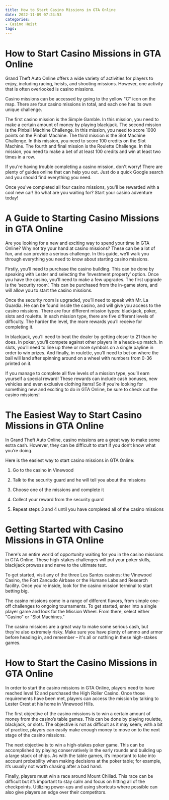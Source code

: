 ```yaml
---
title: How to Start Casino Missions in GTA Online
date: 2022-11-09 07:24:53
categories:
- Casino Heist
tags:
---
```



#  How to Start Casino Missions in GTA Online

Grand Theft Auto Online offers a wide variety of activities for players to enjoy, including racing, heists, and shooting missions. However, one activity that is often overlooked is casino missions.

Casino missions can be accessed by going to the yellow "C" icon on the map. There are four casino missions in total, and each one has its own unique challenge.

The first casino mission is the Simple Gamble. In this mission, you need to make a certain amount of money by playing blackjack. The second mission is the Pinball Machine Challenge. In this mission, you need to score 1000 points on the Pinball Machine. The third mission is the Slot Machine Challenge. In this mission, you need to score 100 credits on the Slot Machine. The fourth and final mission is the Roulette Challenge. In this mission, you need to make a bet of at least 100 credits and win at least two times in a row.

If you're having trouble completing a casino mission, don't worry! There are plenty of guides online that can help you out. Just do a quick Google search and you should find everything you need.

Once you've completed all four casino missions, you'll be rewarded with a cool new car! So what are you waiting for? Start your casino adventure today!

#  A Guide to Starting Casino Missions in GTA Online

Are you looking for a new and exciting way to spend your time in GTA Online? Why not try your hand at casino missions? These can be a lot of fun, and can provide a serious challenge. In this guide, we’ll walk you through everything you need to know about starting casino missions.

Firstly, you’ll need to purchase the casino building. This can be done by speaking with Lester and selecting the ‘Investment property’ option. Once you have the casino, you’ll need to make a few upgrades. The first upgrade is the ‘security room’. This can be purchased from the in-game store, and will allow you to start the casino missions.

Once the security room is upgraded, you’ll need to speak with Mr. La Guardia. He can be found inside the casino, and will give you access to the casino missions. There are four different mission types: blackjack, poker, slots and roulette. In each mission type, there are five different levels of difficulty. The harder the level, the more rewards you’ll receive for completing it.

In blackjack, you’ll need to beat the dealer by getting closer to 21 than he does. In poker, you’ll compete against other players in a heads-up match. In slots, you’ll need to line up three or more symbols on a single payline in order to win prizes. And finally, in roulette, you’ll need to bet on where the ball will land after spinning around on a wheel with numbers from 0-36 printed on it.

If you manage to complete all five levels of a mission type, you’ll earn yourself a special reward! These rewards can include cash bonuses, new vehicles and even exclusive clothing items! So if you’re looking for something new and exciting to do in GTA Online, be sure to check out the casino missions!

#  The Easiest Way to Start Casino Missions in GTA Online

In Grand Theft Auto Online, casino missions are a great way to make some extra cash. However, they can be difficult to start if you don’t know what you’re doing.

Here is the easiest way to start casino missions in GTA Online:

1. Go to the casino in Vinewood

2. Talk to the security guard and he will tell you about the missions

3. Choose one of the missions and complete it

4. Collect your reward from the security guard

5. Repeat steps 3 and 4 until you have completed all of the casino missions

#  Getting Started with Casino Missions in GTA Online

There's an entire world of opportunity waiting for you in the casino missions in GTA Online. These high-stakes challenges will put your poker skills, blackjack prowess and nerve to the ultimate test.

To get started, visit any of the three Los Santos casinos: the Vinewood Casino, the Fort Zancudo Airbase or the Humane Labs and Research facility. Once you're inside, look for the casino mission terminal to start betting big.

The casino missions come in a range of different flavors, from simple one-off challenges to ongoing tournaments. To get started, enter into a single player game and look for the Mission Wheel. From there, select either "Casino" or "Slot Machines."

The casino missions are a great way to make some serious cash, but they're also extremely risky. Make sure you have plenty of ammo and armor before heading in, and remember – it's all or nothing in these high-stakes games.

#  How to Start the Casino Missions in GTA Online

In order to start the casino missions in GTA Online, players need to have reached level 12 and purchased the High Roller Casino. Once those requirements have been met, players can access the mission by talking to Lester Crest at his home in Vinewood Hills.

The first objective of the casino missions is to win a certain amount of money from the casino’s table games. This can be done by playing roulette, blackjack, or slots. The objective is not as difficult as it may seem; with a bit of practice, players can easily make enough money to move on to the next stage of the casino missions.

The next objective is to win a high-stakes poker game. This can be accomplished by playing conservatively in the early rounds and building up a large stack of chips. As with the table games, it’s important to take into account probability when making decisions at the poker table; for example, it’s usually not worth chasing after a bad hand.

Finally, players must win a race around Mount Chiliad. This race can be difficult but it’s important to stay calm and focus on hitting all of the checkpoints. Utilizing power-ups and using shortcuts where possible can also give players an edge over their competitors.